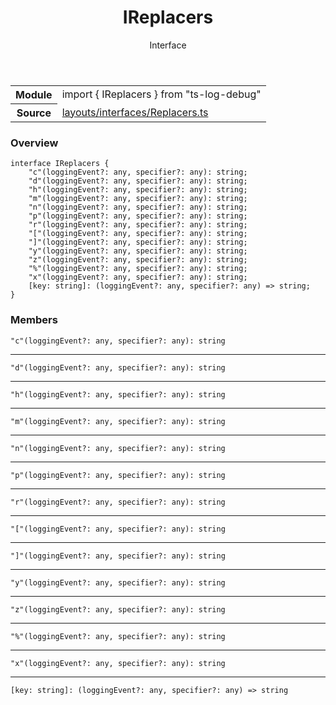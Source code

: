 <header class="symbol-info-header">    <h1 id="ireplacers">IReplacers</h1>    <label class="symbol-info-type-label interface">Interface</label>      </header>
<section class="symbol-info">      <table class="is-full-width">        <tbody>        <tr>          <th>Module</th>          <td>            <div class="lang-typescript">                <span class="token keyword">import</span> { IReplacers }                 <span class="token keyword">from</span>                 <span class="token string">"ts-log-debug"</span>                            </div>          </td>        </tr>        <tr>          <th>Source</th>          <td>            <a href="https://github.com/romakita/log-debug/blob/v4.0.4/src/layouts/interfaces/Replacers.ts#L0-L0">                layouts/interfaces/Replacers.ts            </a>        </td>        </tr>                </tbody>      </table>    </section>

### Overview

<pre><code class="typescript-lang"><span class="token keyword">interface</span> IReplacers <span class="token punctuation">{</span>
    "c"<span class="token punctuation">(</span>loggingEvent?<span class="token punctuation">:</span> <span class="token keyword">any</span><span class="token punctuation">,</span> specifier?<span class="token punctuation">:</span> <span class="token keyword">any</span><span class="token punctuation">)</span><span class="token punctuation">:</span> <span class="token keyword">string</span><span class="token punctuation">;</span>
    "d"<span class="token punctuation">(</span>loggingEvent?<span class="token punctuation">:</span> <span class="token keyword">any</span><span class="token punctuation">,</span> specifier?<span class="token punctuation">:</span> <span class="token keyword">any</span><span class="token punctuation">)</span><span class="token punctuation">:</span> <span class="token keyword">string</span><span class="token punctuation">;</span>
    "h"<span class="token punctuation">(</span>loggingEvent?<span class="token punctuation">:</span> <span class="token keyword">any</span><span class="token punctuation">,</span> specifier?<span class="token punctuation">:</span> <span class="token keyword">any</span><span class="token punctuation">)</span><span class="token punctuation">:</span> <span class="token keyword">string</span><span class="token punctuation">;</span>
    "m"<span class="token punctuation">(</span>loggingEvent?<span class="token punctuation">:</span> <span class="token keyword">any</span><span class="token punctuation">,</span> specifier?<span class="token punctuation">:</span> <span class="token keyword">any</span><span class="token punctuation">)</span><span class="token punctuation">:</span> <span class="token keyword">string</span><span class="token punctuation">;</span>
    "n"<span class="token punctuation">(</span>loggingEvent?<span class="token punctuation">:</span> <span class="token keyword">any</span><span class="token punctuation">,</span> specifier?<span class="token punctuation">:</span> <span class="token keyword">any</span><span class="token punctuation">)</span><span class="token punctuation">:</span> <span class="token keyword">string</span><span class="token punctuation">;</span>
    "p"<span class="token punctuation">(</span>loggingEvent?<span class="token punctuation">:</span> <span class="token keyword">any</span><span class="token punctuation">,</span> specifier?<span class="token punctuation">:</span> <span class="token keyword">any</span><span class="token punctuation">)</span><span class="token punctuation">:</span> <span class="token keyword">string</span><span class="token punctuation">;</span>
    "r"<span class="token punctuation">(</span>loggingEvent?<span class="token punctuation">:</span> <span class="token keyword">any</span><span class="token punctuation">,</span> specifier?<span class="token punctuation">:</span> <span class="token keyword">any</span><span class="token punctuation">)</span><span class="token punctuation">:</span> <span class="token keyword">string</span><span class="token punctuation">;</span>
    "<span class="token punctuation">[</span>"<span class="token punctuation">(</span>loggingEvent?<span class="token punctuation">:</span> <span class="token keyword">any</span><span class="token punctuation">,</span> specifier?<span class="token punctuation">:</span> <span class="token keyword">any</span><span class="token punctuation">)</span><span class="token punctuation">:</span> <span class="token keyword">string</span><span class="token punctuation">;</span>
    "<span class="token punctuation">]</span>"<span class="token punctuation">(</span>loggingEvent?<span class="token punctuation">:</span> <span class="token keyword">any</span><span class="token punctuation">,</span> specifier?<span class="token punctuation">:</span> <span class="token keyword">any</span><span class="token punctuation">)</span><span class="token punctuation">:</span> <span class="token keyword">string</span><span class="token punctuation">;</span>
    "y"<span class="token punctuation">(</span>loggingEvent?<span class="token punctuation">:</span> <span class="token keyword">any</span><span class="token punctuation">,</span> specifier?<span class="token punctuation">:</span> <span class="token keyword">any</span><span class="token punctuation">)</span><span class="token punctuation">:</span> <span class="token keyword">string</span><span class="token punctuation">;</span>
    "z"<span class="token punctuation">(</span>loggingEvent?<span class="token punctuation">:</span> <span class="token keyword">any</span><span class="token punctuation">,</span> specifier?<span class="token punctuation">:</span> <span class="token keyword">any</span><span class="token punctuation">)</span><span class="token punctuation">:</span> <span class="token keyword">string</span><span class="token punctuation">;</span>
    "%"<span class="token punctuation">(</span>loggingEvent?<span class="token punctuation">:</span> <span class="token keyword">any</span><span class="token punctuation">,</span> specifier?<span class="token punctuation">:</span> <span class="token keyword">any</span><span class="token punctuation">)</span><span class="token punctuation">:</span> <span class="token keyword">string</span><span class="token punctuation">;</span>
    "x"<span class="token punctuation">(</span>loggingEvent?<span class="token punctuation">:</span> <span class="token keyword">any</span><span class="token punctuation">,</span> specifier?<span class="token punctuation">:</span> <span class="token keyword">any</span><span class="token punctuation">)</span><span class="token punctuation">:</span> <span class="token keyword">string</span><span class="token punctuation">;</span>
    <span class="token punctuation">[</span>key<span class="token punctuation">:</span> <span class="token keyword">string</span><span class="token punctuation">]</span><span class="token punctuation">:</span> <span class="token punctuation">(</span>loggingEvent?<span class="token punctuation">:</span> <span class="token keyword">any</span><span class="token punctuation">,</span> specifier?<span class="token punctuation">:</span> <span class="token keyword">any</span><span class="token punctuation">)</span> => <span class="token keyword">string</span><span class="token punctuation">;</span>
<span class="token punctuation">}</span></code></pre>

### Members

<div class="method-overview"><pre><code class="typescript-lang">"c"<span class="token punctuation">(</span>loggingEvent?<span class="token punctuation">:</span> <span class="token keyword">any</span><span class="token punctuation">,</span> specifier?<span class="token punctuation">:</span> <span class="token keyword">any</span><span class="token punctuation">)</span><span class="token punctuation">:</span> <span class="token keyword">string</span></code></pre></div>
<hr />
<div class="method-overview"><pre><code class="typescript-lang">"d"<span class="token punctuation">(</span>loggingEvent?<span class="token punctuation">:</span> <span class="token keyword">any</span><span class="token punctuation">,</span> specifier?<span class="token punctuation">:</span> <span class="token keyword">any</span><span class="token punctuation">)</span><span class="token punctuation">:</span> <span class="token keyword">string</span></code></pre></div>
<hr />
<div class="method-overview"><pre><code class="typescript-lang">"h"<span class="token punctuation">(</span>loggingEvent?<span class="token punctuation">:</span> <span class="token keyword">any</span><span class="token punctuation">,</span> specifier?<span class="token punctuation">:</span> <span class="token keyword">any</span><span class="token punctuation">)</span><span class="token punctuation">:</span> <span class="token keyword">string</span></code></pre></div>
<hr />
<div class="method-overview"><pre><code class="typescript-lang">"m"<span class="token punctuation">(</span>loggingEvent?<span class="token punctuation">:</span> <span class="token keyword">any</span><span class="token punctuation">,</span> specifier?<span class="token punctuation">:</span> <span class="token keyword">any</span><span class="token punctuation">)</span><span class="token punctuation">:</span> <span class="token keyword">string</span></code></pre></div>
<hr />
<div class="method-overview"><pre><code class="typescript-lang">"n"<span class="token punctuation">(</span>loggingEvent?<span class="token punctuation">:</span> <span class="token keyword">any</span><span class="token punctuation">,</span> specifier?<span class="token punctuation">:</span> <span class="token keyword">any</span><span class="token punctuation">)</span><span class="token punctuation">:</span> <span class="token keyword">string</span></code></pre></div>
<hr />
<div class="method-overview"><pre><code class="typescript-lang">"p"<span class="token punctuation">(</span>loggingEvent?<span class="token punctuation">:</span> <span class="token keyword">any</span><span class="token punctuation">,</span> specifier?<span class="token punctuation">:</span> <span class="token keyword">any</span><span class="token punctuation">)</span><span class="token punctuation">:</span> <span class="token keyword">string</span></code></pre></div>
<hr />
<div class="method-overview"><pre><code class="typescript-lang">"r"<span class="token punctuation">(</span>loggingEvent?<span class="token punctuation">:</span> <span class="token keyword">any</span><span class="token punctuation">,</span> specifier?<span class="token punctuation">:</span> <span class="token keyword">any</span><span class="token punctuation">)</span><span class="token punctuation">:</span> <span class="token keyword">string</span></code></pre></div>
<hr />
<div class="method-overview"><pre><code class="typescript-lang">"<span class="token punctuation">[</span>"<span class="token punctuation">(</span>loggingEvent?<span class="token punctuation">:</span> <span class="token keyword">any</span><span class="token punctuation">,</span> specifier?<span class="token punctuation">:</span> <span class="token keyword">any</span><span class="token punctuation">)</span><span class="token punctuation">:</span> <span class="token keyword">string</span></code></pre></div>
<hr />
<div class="method-overview"><pre><code class="typescript-lang">"<span class="token punctuation">]</span>"<span class="token punctuation">(</span>loggingEvent?<span class="token punctuation">:</span> <span class="token keyword">any</span><span class="token punctuation">,</span> specifier?<span class="token punctuation">:</span> <span class="token keyword">any</span><span class="token punctuation">)</span><span class="token punctuation">:</span> <span class="token keyword">string</span></code></pre></div>
<hr />
<div class="method-overview"><pre><code class="typescript-lang">"y"<span class="token punctuation">(</span>loggingEvent?<span class="token punctuation">:</span> <span class="token keyword">any</span><span class="token punctuation">,</span> specifier?<span class="token punctuation">:</span> <span class="token keyword">any</span><span class="token punctuation">)</span><span class="token punctuation">:</span> <span class="token keyword">string</span></code></pre></div>
<hr />
<div class="method-overview"><pre><code class="typescript-lang">"z"<span class="token punctuation">(</span>loggingEvent?<span class="token punctuation">:</span> <span class="token keyword">any</span><span class="token punctuation">,</span> specifier?<span class="token punctuation">:</span> <span class="token keyword">any</span><span class="token punctuation">)</span><span class="token punctuation">:</span> <span class="token keyword">string</span></code></pre></div>
<hr />
<div class="method-overview"><pre><code class="typescript-lang">"%"<span class="token punctuation">(</span>loggingEvent?<span class="token punctuation">:</span> <span class="token keyword">any</span><span class="token punctuation">,</span> specifier?<span class="token punctuation">:</span> <span class="token keyword">any</span><span class="token punctuation">)</span><span class="token punctuation">:</span> <span class="token keyword">string</span></code></pre></div>
<hr />
<div class="method-overview"><pre><code class="typescript-lang">"x"<span class="token punctuation">(</span>loggingEvent?<span class="token punctuation">:</span> <span class="token keyword">any</span><span class="token punctuation">,</span> specifier?<span class="token punctuation">:</span> <span class="token keyword">any</span><span class="token punctuation">)</span><span class="token punctuation">:</span> <span class="token keyword">string</span></code></pre></div>
<hr />
<div class="method-overview"><pre><code class="typescript-lang"><span class="token punctuation">[</span>key<span class="token punctuation">:</span> <span class="token keyword">string</span><span class="token punctuation">]</span><span class="token punctuation">:</span> <span class="token punctuation">(</span>loggingEvent?<span class="token punctuation">:</span> <span class="token keyword">any</span><span class="token punctuation">,</span> specifier?<span class="token punctuation">:</span> <span class="token keyword">any</span><span class="token punctuation">)</span> => <span class="token keyword">string</span></code></pre></div>
